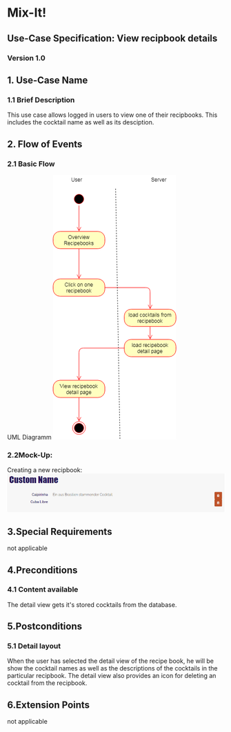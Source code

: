 # Mix-It!

## Use-Case Specification: View recipbook details

### Version 1.0

## 1. Use-Case Name
### 1.1 Brief Description
This use case allows logged in users to view one of their recipbooks. This includes the cocktail name as well as its desciption.
## 2. Flow of Events
### 2.1 Basic Flow
UML Diagramm
![UML][]

### 2.2Mock-Up:
Creating a new recipbook:
![MockNewRecipebook][]


## 3.Special Requirements
not applicable

## 4.Preconditions
### 4.1 Content available
The detail view gets it's stored cocktails from the database.

## 5.Postconditions
### 5.1 Detail layout
When the user has selected the detail view of the recipe book, he will be show the cocktail names as well as the descriptions of the cocktails in the particular recipbook.
The detail view also provides an icon for deleting an cocktail from the recipbook.

## 6.Extension Points
not applicable
  
<!-- picture links -->
[UML]: https://github.com/Mit-It/Documentation/blob/master/Use%20Cases/view_recipebook_detail.png "UML Diagram"
[MockNewRecipebook]: https://github.com/Mit-It/Documentation/blob/master/Wireframes/view_recipbook_details.PNG "Mock-Up"
